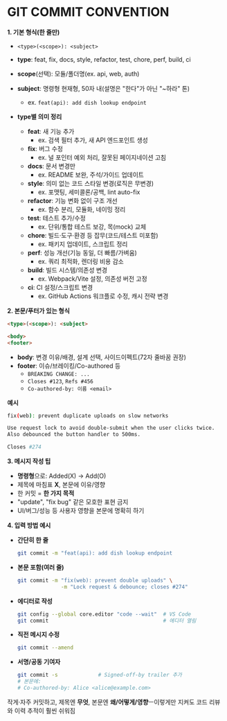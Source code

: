 # GIT COMMIT CONVENTION
**1. 기본 형식(한 줄만)**
- `<type>(<scope>): <subject>`
- **type**: feat, fix, docs, style, refactor, test, chore, perf, build, ci
- **scope**(선택): 모듈/폴더명(ex. api, web, auth)
- **subject**: 명령형 현재형, 50자 내(설명은 "한다"가 아닌 "~하라" 톤)
    - ex. `feat(api): add dish lookup endpoint`

- **type별 의미 정리**
    - **feat**: 새 기능 추가
      - ex. 검색 필터 추가, 새 API 엔드포인트 생성
    - **fix**: 버그 수정
      - ex. 널 포인터 예외 처리, 잘못된 페이지네이션 고침
    - **docs**: 문서 변경만
      - ex. README 보완, 주석/가이드 업데이트
    - **style**: 의미 없는 코드 스타일 변경(로직은 무변경)
      - ex. 포맷팅, 세미콜론/공백, lint auto-fix
    - **refactor**: 기능 변화 없이 구조 개선
      - ex. 함수 분리, 모듈화, 네이밍 정리
    - **test**: 테스트 추가/수정
      - ex. 단위/통합 테스트 보강, 목(mock) 교체
    - **chore**: 빌드·도구·환경 등 잡무(코드/테스트 미포함)
      - ex. 패키지 업데이트, 스크립트 정리
    - **perf**: 성능 개선(기능 동일, 더 빠름/가벼움)
      - ex. 쿼리 최적화, 렌더링 비용 감소
    - **build**: 빌드 시스템/의존성 변경
      - ex. Webpack/Vite 설정, 의존성 버전 고정
    - **ci**: CI 설정/스크립트 변경
      - ex. GitHub Actions 워크플로 수정, 캐시 전략 변경

**2. 본문/푸터가 있는 형식**
```markdown
<type>(<scope>): <subject> 

<body>
<footer>
```
- **body**: 변경 이유/배경, 설계 선택, 사이드이펙트(72자 줄바꿈 권장)
- **footer**: 이슈/브레이킹/Co-authored 등
  - `BREAKING CHANGE: ...`
  - `Closes #123`, `Refs #456`
  - `Co-authored-by: 이름 <email>`

**예시**
```bash
fix(web): prevent duplicate uploads on slow networks

Use request lock to avoid double-submit when the user clicks twice.
Also debounced the button handler to 500ms.

Closes #274
```

**3. 메시지 작성 팁**
- **명령형**으로: Added(X) → Add(O)
- 제목에 마침표 **X**, 본문에 이유/영향
- 한 커밋 = **한 가지 목적**
- "update", "fix bug" 같은 모호한 표현 금지
- UI/버그/성능 등 사용자 영향을 본문에 명확히 하기

**4. 입력 방법 예시**
- **간단히 한 줄**
    ```bash
    git commit -m "feat(api): add dish lookup endpoint
    ```
- **본문 포함(여러 줄)**
  ```bash
  git commit -m "fix(web): prevent double uploads" \
                -m "Lock request & debounce; closes #274"
  ```
- **에디터로 작성**
  ```bash
  git config --global core.editor "code --wait"  # VS Code
  git commit                                     # 에디터 열림
  ```
- **직전 메시지 수정**
  ```bash
  git commit --amend
  ```
- **서명/공동 기여자**
  ```bash
  git commit -s             # Signed-off-by trailer 추가
  # 본문에:
  # Co-authored-by: Alice <alice@example.com> 
  ```

작게·자주 커밋하고, 제목엔 **무엇**, 본문엔 **왜/어떻게/영향**ㅡ이렇게만 지켜도 코드 리뷰와 이력 추적이 훨씬 쉬워짐
